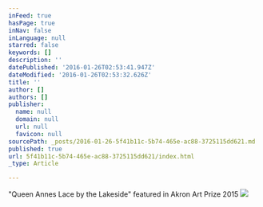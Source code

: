 ```yaml
---
inFeed: true
hasPage: true
inNav: false
inLanguage: null
starred: false
keywords: []
description: ''
datePublished: '2016-01-26T02:53:41.947Z'
dateModified: '2016-01-26T02:53:32.626Z'
title: ''
author: []
authors: []
publisher:
  name: null
  domain: null
  url: null
  favicon: null
sourcePath: _posts/2016-01-26-5f41b11c-5b74-465e-ac88-3725115dd621.md
published: true
url: 5f41b11c-5b74-465e-ac88-3725115dd621/index.html
_type: Article

---
```

"Queen Annes Lace by the Lakeside" featured in Akron Art Prize 2015
![](https://the-grid-user-content.s3-us-west-2.amazonaws.com/448dabb6-73ab-4345-998a-846596e5dbc8.jpg)